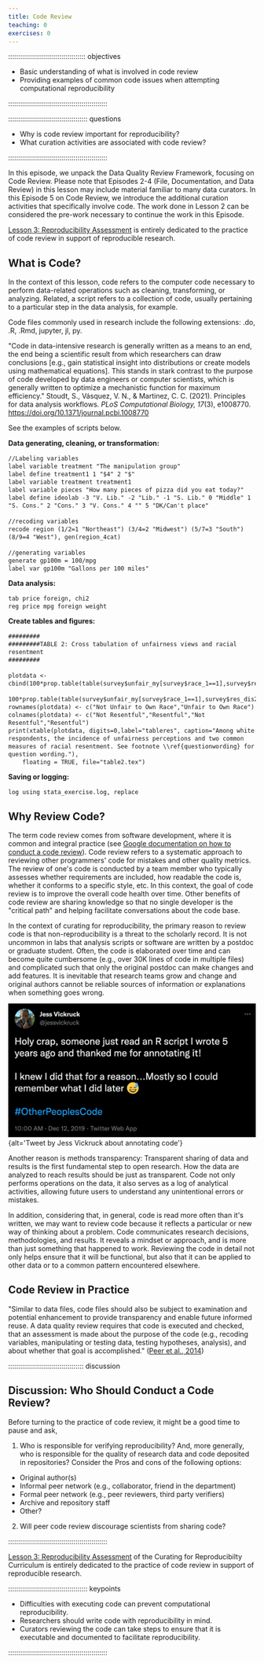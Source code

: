 ```yaml
---
title: Code Review
teaching: 0
exercises: 0
---
```


::::::::::::::::::::::::::::::::::::::: objectives

- Basic understanding of what is involved in code review
- Providing examples of common code issues when attempting computational reproducibility

::::::::::::::::::::::::::::::::::::::::::::::::::

:::::::::::::::::::::::::::::::::::::::: questions

- Why is code review important for reproducibility?
- What curation activities are associated with code review?

::::::::::::::::::::::::::::::::::::::::::::::::::

In this episode, we unpack the Data Quality Review Framework, focusing on Code Review. Please note that Episodes 2-4 (File, Documentation, and Data Review) in this lesson may include material familiar to many data curators. In this Episode 5 on Code Review, we introduce the additional curation activities that specifically involve code.  The work done in Lesson 2 can be considered the pre-work necessary to continue the work in this Episode.

[Lesson 3: Reproducibility Assessment](https://curating4reproducibility.org/cure-carpentry-03-assessing/) is entirely dedicated to the practice of code review in support of reproducible research.

## What is Code?

In the context of this lesson, code refers to the computer code necessary to perform data-related operations such as cleaning, transforming, or analyzing. Related, a script refers to a collection of code, usually pertaining to a particular step in the data analysis,  for example.

Code files commonly used in research include the following extensions: .do, .R, .Rmd, jupyter, jl, py.

"Code in data-intensive research is generally written as a means to an end, the end being a scientific result from which researchers can draw conclusions [e.g., gain statistical insight into distributions or create models using mathematical equations]. This stands in stark contrast to the purpose of code developed by data engineers or computer scientists, which is generally written to optimize a mechanistic function for maximum efficiency."
Stoudt, S., Vásquez, V. N., \& Martinez, C. C. (2021). Principles for data analysis workflows. *PLoS Computational Biology, 17*(3), e1008770. <https://doi.org/10.1371/journal.pcbi.1008770>

See the examples of scripts below.

**Data generating, cleaning, or transformation:**

```source
//Labeling variables
label variable treatment "The manipulation group"
label define treatment1 1 "$4" 2 "$"
label variable treatment treatment1
label variable pieces "How many pieces of pizza did you eat today?"
label define ideolab -3 "V. Lib." -2 "Lib." -1 "S. Lib." 0 "Middle" 1 "S. Cons." 2 "Cons." 3 "V. Cons." 4 "" 5 "DK/Can't place"
 
//recoding variables
recode region (1/2=1 "Northeast") (3/4=2 "Midwest") (5/7=3 "South") (8/9=4 "West"), gen(region_4cat)
 
//generating variables
generate gp100m = 100/mpg
label var gp100m "Gallons per 100 miles"
```

**Data analysis:**

```source
tab price foreign, chi2
reg price mpg foreign weight
```

**Create tables and figures:**

```source
#########
#########TABLE 2: Cross tabulation of unfairness views and racial resentment
#########
 
plotdata <- cbind(100*prop.table(table(survey$unfair_my[survey$race_1==1],survey$res_fav2[survey$race_1==1])),
              	100*prop.table(table(survey$unfair_my[survey$race_1==1],survey$res_dis2[survey$race_1==1])))
rownames(plotdata) <- c("Not Unfair to Own Race","Unfair to Own Race")
colnames(plotdata) <- c("Not Resentful","Resentful","Not Resentful","Resentful")
print(xtable(plotdata, digits=0,label="tableres", caption="Among white respondents, the incidence of unfairness perceptions and two common measures of racial resentment. See footnote \\ref{questionwording} for question wording."),
  	floating = TRUE, file="table2.tex")
```

**Saving or logging:**

```source
log using stata_exercise.log, replace
```

## Why Review Code?

The term code review comes from software development, where it is common and integral practice (see [Google documentation on how to conduct a code review](https://google.github.io/eng-practices/review/reviewer/looking-for.html)). Code review refers to a systematic approach to reviewing other programmers' code for mistakes and other quality metrics. The review of one's code is conducted by a team member who typically assesses whether requirements are included, how readable the code is, whether it conforms to a specific style, etc. In this context, the goal of code review is to improve the overall code health over time. Other benefits of code review are sharing knowledge so that no single developer is the "critical path" and helping facilitate conversations about the code base.

In the context of curating for reproducibility, the primary reason to review code is that non-reproducibility is a threat to the scholarly record. It is not uncommon in labs that analysis scripts or software are written by a postdoc or graduate student. Often, the code is elaborated over time and can become quite cumbersome (e.g., over 30K lines of code in multiple files) and complicated such that only the original postdoc can make changes and add features. It is inevitable that research teams grow and change and original authors cannot be reliable sources of information or explanations when something goes wrong.

![](fig/05-tweet.jpg "Tweet by Jess Vickruck about annotating code"){alt='Tweet by Jess Vickruck about annotating code'}

Another reason is methods transparency: Transparent sharing of data and results is the first fundamental step to open research. How the data are analyzed to reach results should be just as transparent. Code not only performs operations on the data, it also serves as a log of analytical activities, allowing future users to understand any unintentional errors or mistakes.

In addition, considering that, in general, code is read more often than it's written, we may want to review code because it reflects a particular or new way of thinking about a problem. Code communicates research decisions, methodologies, and results. It reveals a mindset or approach, and is more than just something that happened to work. Reviewing the code in detail not only helps ensure that it will be functional, but also that it can be applied to other data or to a common pattern encountered elsewhere.

## Code Review in Practice

"Similar to data files, code files should also be subject to examination and potential enhancement to provide transparency and enable future informed reuse. A data quality review requires that code is executed and checked, that an assessment is made about the purpose of the code (e.g., recoding variables, manipulating or testing data, testing hypotheses, analysis), and about whether that goal is accomplished." ([Peer et al., 2014](https://doi.org/10.2218/ijdc.v9i1.317))

::::::::::::::::::::::::::::::::::::::  discussion

## Discussion: Who Should Conduct a Code Review?

Before turning to the practice of code review, it might be a good time to pause and ask,

1. Who is responsible for verifying reproducibility? And, more generally, who is responsible for the quality of research data and code deposited in repositories?
  Consider the Pros and cons of the following options:
  - Original author(s)
  - Informal peer network (e.g., collaborator, friend in the department)
  - Formal peer network (e.g., peer reviewers, third party verifiers)
  - Archive and repository staff
  - Other?
2. Will peer code review discourage scientists from sharing code?
  

::::::::::::::::::::::::::::::::::::::::::::::::::

[Lesson 3: Reproducibility Assessment](https://curating4reproducibility.org/cure-carpentry-03-assessing/) of the Curating for Reproducibilty Curriculum is entirely dedicated to the practice of code review in support of reproducible research.



:::::::::::::::::::::::::::::::::::::::: keypoints

- Difficulties with executing code can prevent computational reproducibility.
- Researchers should write code with reproducibility in mind.
- Curators reviewing the code can take steps to ensure that it is executable and documented to facilitate reproducibility.

::::::::::::::::::::::::::::::::::::::::::::::::::


